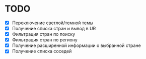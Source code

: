 # TODO

- [x] Переключение светлой/темной темы
- [x] Получение списка стран и вывод в UR
- [x] Фильтрация стран по поиску
- [x] Фильтрация стран по региону
- [x] Получение расширенной информации о выбранной стране
- [x] Получение списка соседей
